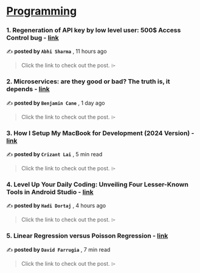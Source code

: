 
<h1><a href=https://medium.com/tag/programming/recommended target="_blank" rel="noopener noreferrer">Programming</a></h1>
<h3>1. Regeneration of API key by low level user: 500$ Access Control bug - <a href=https://medium.com/@a13h1/regeneration-of-api-key-by-low-level-user-500-access-control-bug-87c76b9b5842?source=tag_recommended_feed---------0-84----------programming----------2beaa826_c397_4dc6_84e1_7c91f0724094------- target="_blank" rel="noopener noreferrer">link</a></h3>

✍️ **posted by `Abhi Sharma`** <date> , 11 hours ago</date>

<blockquote>Click the link to check out the post. ⌲</blockquote>

<h3>2. Microservices: are they good or bad? The truth is, it depends - <a href=https://medium.com/gitconnected/microservices-are-they-good-or-bad-the-truth-is-it-depends-d648811d5ac8?source=tag_recommended_feed---------1-107----------programming----------2beaa826_c397_4dc6_84e1_7c91f0724094------- target="_blank" rel="noopener noreferrer">link</a></h3>

✍️ **posted by `Benjamin Cane`** <date> , 1 day ago</date>

<blockquote>Click the link to check out the post. ⌲</blockquote>

<h3>3. How I Setup My MacBook for Development (2024 Version) - <a href=https://medium.com/codex/how-i-setup-my-macbook-for-development-2024-version-8f55b535d6f6?source=tag_recommended_feed---------2-85----------programming----------2beaa826_c397_4dc6_84e1_7c91f0724094------- target="_blank" rel="noopener noreferrer">link</a></h3>

✍️ **posted by `Crizant Lai`** <date> , 5 min read</date>

<blockquote>Click the link to check out the post. ⌲</blockquote>

<h3>4. Level Up Your Daily Coding: Unveiling Four Lesser-Known Tools in Android Studio - <a href=https://medium.com/@hadidortaj/level-up-your-daily-coding-unveiling-four-lesser-known-tools-in-android-studio-df58f152de62?source=tag_recommended_feed---------3-84----------programming----------2beaa826_c397_4dc6_84e1_7c91f0724094------- target="_blank" rel="noopener noreferrer">link</a></h3>

✍️ **posted by `Hadi Dortaj`** <date> , 4 hours ago</date>

<blockquote>Click the link to check out the post. ⌲</blockquote>

<h3>5. Linear Regression versus Poisson Regression - <a href=https://medium.com/python-in-plain-english/linear-regression-versus-poisson-regression-13b0c9c8a407?source=tag_recommended_feed---------4-107----------programming----------2beaa826_c397_4dc6_84e1_7c91f0724094------- target="_blank" rel="noopener noreferrer">link</a></h3>

✍️ **posted by `David Farrugia`** <date> , 7 min read</date>

<blockquote>Click the link to check out the post. ⌲</blockquote>

